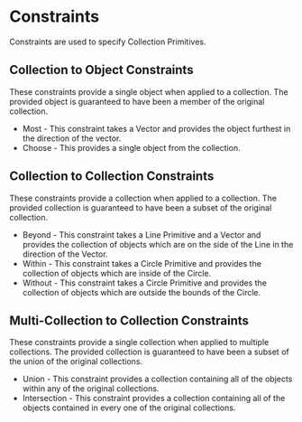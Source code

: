 # Constraints

Constraints are used to specify Collection Primitives.

## Collection to Object Constraints

These constraints provide a single object when applied to a collection.
The provided object is guaranteed to have been a member of the original collection.

 * Most - This constraint takes a Vector and provides the object furthest in the direction of the vector.
 * Choose - This provides a single object from the collection.

## Collection to Collection Constraints

These constraints provide a collection when applied to a collection.
The provided collection is guaranteed to have been a subset of the original collection.

 * Beyond - This constraint takes a Line Primitive and a Vector and provides the collection of objects which are on the side of the Line in the direction of the Vector.
 * Within - This constraint takes a Circle Primitive and provides the collection of objects which are inside of the Circle.
 * Without - This constraint takes a Circle Primitive and provides the collection of objects which are outside the bounds of the Circle.

## Multi-Collection to Collection Constraints

These constraints provide a single collection when applied to multiple collections.
The provided collection is guaranteed to have been a subset of the union of the original collections.

 * Union - This constraint provides a collection containing all of the objects within any of the original collections.
 * Intersection - This constraint provides a collection containing all of the objects contained in every one of the original collections.